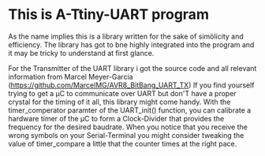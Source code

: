 # This is A-Ttiny-UART program
As the name implies this is a library written for the sake of simölicity and efficiency.
The library has got to bne highly integrated into the program and it may be tricky to understand at first glance.

For the Transmitter of the UART library i got the source code and all relevant information from Marcel Meyer-Garcia (https://github.com/MarcelMG/AVR8_BitBang_UART_TX)
If you find yourself trying to get a µC to communicate over UART but don'T have a proper crystal for the timing of it all, this library might come handy. 
With the timer_comperator paramter of the UART_init() function, you can calibrate a hardware timer of the µC to form a Clock-Divider that provides the frequency for the desired baudrate.
When you notice that you receive the wrong symbols on your Serial-Terminal you might consider tweaking the value of timer_compare a little that the counter times at the right pace.
